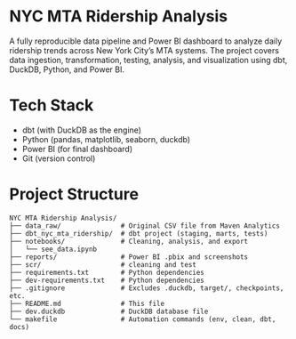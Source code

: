 # NYC MTA Ridership Analysis

A fully reproducible data pipeline and Power BI dashboard to analyze daily ridership trends across New York City’s MTA systems. The project covers data ingestion, transformation, testing, analysis, and visualization using dbt, DuckDB, Python, and Power BI.

# Tech Stack

- dbt (with DuckDB as the engine)  
- Python (pandas, matplotlib, seaborn, duckdb)  
- Power BI (for final dashboard)  
- Git (version control)

# Project Structure

```
NYC MTA Ridership Analysis/
├── data_raw/               # Original CSV file from Maven Analytics
├── dbt_nyc_mta_ridership/  # dbt project (staging, marts, tests)
├── notebooks/              # Cleaning, analysis, and export
│   └── see_data.ipynb
├── reports/                # Power BI .pbix and screenshots
├── scr/                    # cleaning and test
├── requirements.txt        # Python dependencies
├── dev-requirements.txt    # Python dependencies
├── .gitignore              # Excludes .duckdb, target/, checkpoints, etc.
├── README.md               # This file
├── dev.duckdb              # DuckDB database file
└── makefile                # Automation commands (env, clean, dbt, docs)
```
